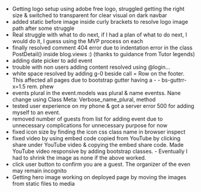 - Getting logo setup using adobe free logo, struggled getting the right size & switched to transparent for clear visual on dark navbar
- added static before image inside curly brackets to resolve logo image path after some struggle
- Real struggle with what to do next, if I had a plan of what to do next, I would do it, I guess using the MVP process on each
- finally resolved comment 404 error due to indentation error in the class PostDetail() inside blog.views :) (thanks to guidance from Tutor legends)
- adding date picker to add event
- trouble with non users adding content resolved using @login...
- white space resolved by adding g-0 beside call = Row on the footer. This affected all pages due to bootstrap gutter having a - - bs-guttrr-x=1.5 rem. phew
- events plural in the event.models was plural & name eventss. Nane change using Class Meta: Verbose_name_plural, method
- tested user experience on my phone & got a server error 500 for adding myself to an event.
- removed number of guests from list for adding event due to unnecessary complications for unnecessary purpose for now
- fixed icon size by finding the icon css class name in browser inspect
- fixed video by using embed code copied from YouTube by clicking share under YouTube video & copying the embed share code. Made YouTube video responsive by adding bootstrap classes. - Eventually I had to shrink the image as none if the above worked.
- click user button to confirm you are a guest. The organizer of the even may remain incognito
- Getting hero image working on deployed page by moving the images from static files to media